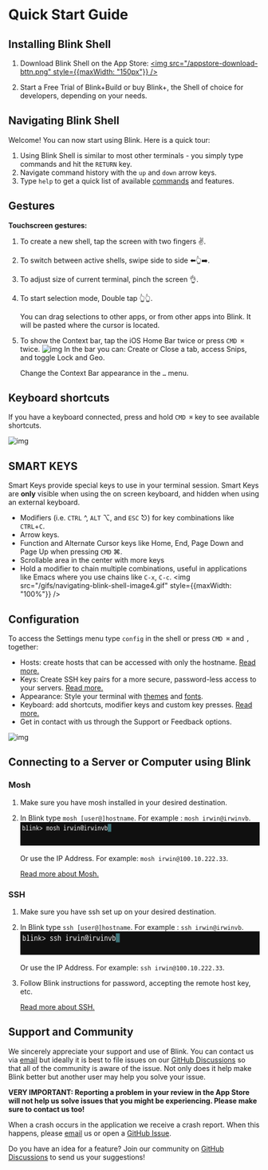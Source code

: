 # Quick Start Guide

## Installing Blink Shell

1. Download Blink Shell on the App Store:
[<img src="/appstore-download-bttn.png" style={{maxWidth: "150px"}} />](https://apps.apple.com/us/app/blink-shell-build-code/id1594898306)

2. Start a Free Trial of Blink+Build or buy Blink+, the Shell of choice for developers, depending on your needs.

## Navigating Blink Shell

Welcome! You can now start using Blink. Here is a quick tour:

1. Using Blink Shell is similar to most other terminals - you simply type commands and hit the `RETURN` key.
2. Navigate command history with the `up` and `down` arrow keys.
3. Type `help` to get a quick list of available [commands](basics/commands) and features.

## Gestures

**Touchscreen gestures:**

1. To create a new shell, tap the screen with two fingers ✌️.
2. To switch between active shells, swipe side to side ⬅️👆➡️.
3. To adjust size of current terminal, pinch the screen 👌.
4. To start selection mode, Double tap 👆👆.

   You can drag selections to other apps, or from other apps into Blink. It will be pasted where the cursor is located.

5. To show the Context bar, tap the iOS Home Bar twice or press `CMD ⌘` twice.
![img](./basics/navigation/navigating-blink-shell-contextual-bar.jpg)
      In the bar you can: Create or Close a tab, access Snips, and toggle Lock and Geo.

      Change the Context Bar appearance in the `…` menu.


## Keyboard shortcuts

   If you have a keyboard connected, press and hold `CMD ⌘` key to see available shortcuts.

![img](./basics/navigation/navigating-blink-shell-image3.png)


## SMART KEYS

Smart Keys provide special keys to use in your terminal session. Smart Keys are **only** visible when using the on screen keyboard, and hidden when using an external keyboard.

- Modifiers (i.e. `CTRL` ^, `ALT` ⌥, and `ESC` ⎋) for key combinations like `CTRL`+`C`.
- Arrow keys.
- Function and Alternate Cursor keys like Home, End, Page Down and Page Up when pressing `CMD` ⌘.
- Scrollable area in the center with more keys
- Hold a modifier to chain multiple combinations, useful in applications like Emacs where you use chains like `C-x`, `C-c`.
<img src="/gifs/navigating-blink-shell-image4.gif" style={{maxWidth: "100%"}} />

## Configuration

To access the Settings menu type `config` in the shell or press `CMD ⌘` and `,` together:

- Hosts: create hosts that can be accessed with only the hostname. [Read more.](basics/hosts)
- Keys: Create SSH key pairs for a more secure, password-less access to your servers. [Read more.](basics/ssh-keys)
- Appearance: Style your terminal with [themes](basics/customize#themes) and [fonts](basics/customize#fonts).
- Keyboard: add shortcuts, modifier keys and custom key presses. [Read more.](basics/customize#keyboard)
- Get in contact with us through the Support or Feedback options.

![img](./basics/navigation/navigating-blink-shell-image5.png)

## Connecting to a Server or Computer using Blink

### Mosh

1. Make sure you have mosh installed in your desired destination.
2. In Blink type `mosh [user@]hostname`. For example : `mosh irwin@irwinvb`.
![img](./basics/navigation/quickstart-blink-shell-mosh.jpeg)

   Or use the IP Address. For example: `mosh irwin@100.10.222.33`.

   [Read more about Mosh.](advanced/advanced-mosh)

### SSH
1. Make sure you have ssh set up on your desired destination.
2. In Blink type `ssh [user@]hostname`. For example : `ssh irwin@irwinvb`.
![img](./basics/navigation/quickstart-blink-shell-ssh.jpeg)

   Or use the IP Address. For example: `ssh irwin@100.10.222.33`.

3. Follow Blink instructions for password, accepting the remote host key, etc.

   [Read more about SSH.](advanced/advanced-ssh)

## Support and Community

We sincerely appreciate your support and use of Blink. You can contact us via [email](mailto:hello@blink.sh) but ideally it is best to file issues on our [GitHub Discussions](https://github.com/blinksh/blink/discussions) so that all of the community is aware of the issue. Not only does it help make Blink better but another user may help you solve your issue.

**VERY IMPORTANT: Reporting a problem in your review in the App Store will not help us solve issues that you might be experiencing. Please make sure to contact us too!**

When a crash occurs in the application we receive a crash report. When this happens, please [email](mailto:hello@blink.sh) us or open a [GitHub Issue](https://github.com/blinksh/blink/issues).

Do you have an idea for a feature? Join our community on [GitHub Discussions](https://github.com/blinksh/blink/discussions) to send us your suggestions!
